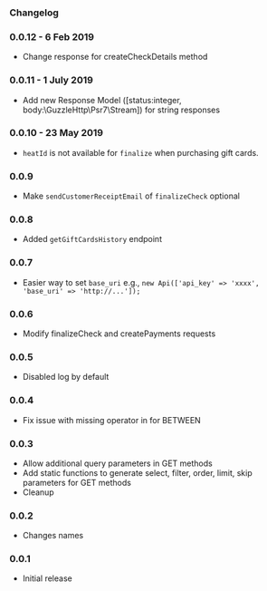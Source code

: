 ### Changelog

### 0.0.12 - 6 Feb 2019
- Change response for createCheckDetails method

### 0.0.11 - 1 July 2019
- Add new Response Model ([status:integer, body:\GuzzleHttp\Psr7\Stream]) for string responses

### 0.0.10 - 23 May 2019
- `heatId` is not available for `finalize` when purchasing gift cards.

### 0.0.9
- Make `sendCustomerReceiptEmail` of `finalizeCheck` optional

### 0.0.8
- Added `getGiftCardsHistory` endpoint  

### 0.0.7
- Easier way to set `base_uri` e.g., `new Api(['api_key' => 'xxxx', 'base_uri' => 'http://...']);`  

### 0.0.6
- Modify finalizeCheck and createPayments requests

### 0.0.5
- Disabled log by default

### 0.0.4
- Fix issue with missing operator in for BETWEEN  

### 0.0.3
- Allow additional query parameters in GET methods
- Add static functions to generate select, filter, order, limit, skip parameters for GET methods
- Cleanup

### 0.0.2
- Changes names

### 0.0.1
- Initial release 

